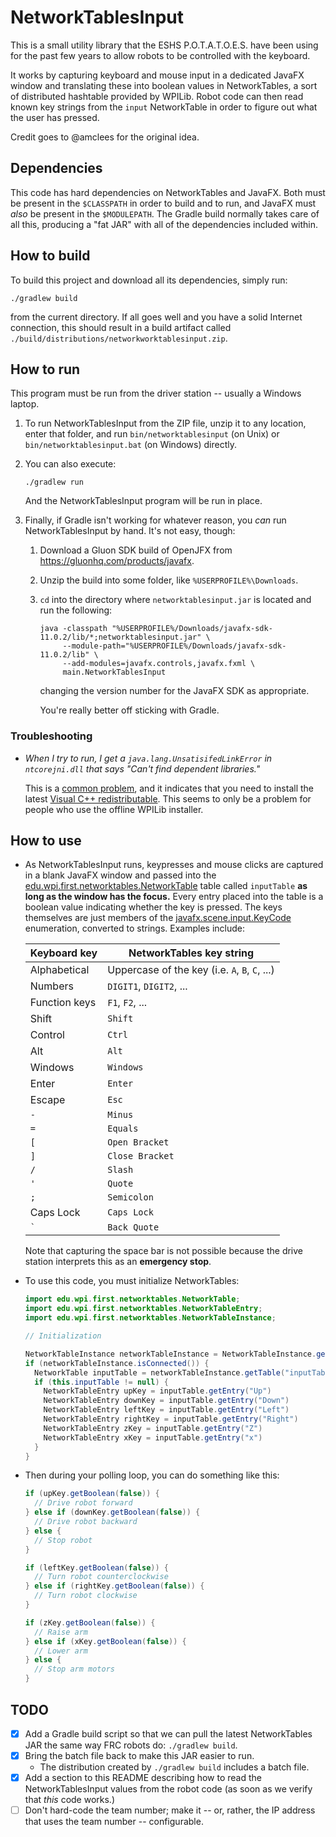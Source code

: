 # NetworkTablesInput

This is a small utility library that the ESHS P.O.T.A.T.O.E.S. have been using
for the past few years to allow robots to be controlled with the keyboard.

It works by capturing keyboard and mouse input in a dedicated JavaFX window
and translating these into boolean values in NetworkTables, a sort of
distributed hashtable provided by WPILib.  Robot code can then read known key strings
from the `input` NetworkTable in order to figure out what the user has pressed.

Credit goes to @amclees for the original idea.

## Dependencies

This code has hard dependencies on NetworkTables and JavaFX.  Both must be
present in the `$CLASSPATH` in order to build and to run, and JavaFX must
_also_ be present in the `$MODULEPATH`.  The Gradle build normally takes care
of all this, producing a "fat JAR" with all of the dependencies included
within.

## How to build

To build this project and download all its dependencies, simply run:

``` shell
./gradlew build
```

from the current directory.  If all goes well and you have a solid Internet
connection, this should result in a build artifact called
`./build/distributions/networkworktablesinput.zip`.

## How to run

This program must be run from the driver station -- usually a Windows laptop.

1. To run NetworkTablesInput from the ZIP file, unzip it to any location, enter
  that folder, and run `bin/networktablesinput` (on Unix) or
  `bin/networktablesinput.bat` (on Windows) directly.

2. You can also execute:

    ``` shell
    ./gradlew run
    ```

    And the NetworkTablesInput program will be run in place.

3. Finally, if Gradle isn't working for whatever reason, you *can* run
  NetworkTablesInput by hand.  It's not easy, though:

    1. Download a Gluon SDK build of OpenJFX from https://gluonhq.com/products/javafx.
    2. Unzip the build into some folder, like `%USERPROFILE%\Downloads`.
    3. `cd` into the directory where `networktablesinput.jar` is located and run
    the following:

        ``` shell
        java -classpath "%USERPROFILE%/Downloads/javafx-sdk-11.0.2/lib/*;networktablesinput.jar" \
             --module-path="%USERPROFILE%/Downloads/javafx-sdk-11.0.2/lib" \
             --add-modules=javafx.controls,javafx.fxml \
             main.NetworkTablesInput
        ```

        changing the version number for the JavaFX SDK as appropriate.

        You're really better off sticking with Gradle.

### Troubleshooting

- _When I try to run, I get a `java.lang.UnsatisifedLinkError` in `ntcorejni.dll` that says "Can't find dependent libraries."_

  This is a [common problem](https://www.chiefdelphi.com/t/cant-start-shuffleboard/370646/2),
  and it indicates that you need to install the latest
  [Visual C++ redistributable](https://aka.ms/vs/16/release/vc_redist.x64.exe).  This seems to only be a problem
  for people who use the offline WPILib installer.

## How to use

- As NetworkTablesInput runs, keypresses and mouse clicks are captured in a
  blank JavaFX window and passed into the
  [edu.wpi.first.networktables.NetworkTable](https://first.wpi.edu/FRC/roborio/beta/docs/java/edu/wpi/first/networktables/NetworkTable.html)
  table called `inputTable` **as long as the window has the focus.** Every entry
  placed into the table is a boolean value indicating whether the key is
  pressed.  The keys themselves are just members of the
  [javafx.scene.input.KeyCode](https://openjfx.io/javadoc/11/javafx.graphics/javafx/scene/input/KeyCode.html)
  enumeration, converted to strings.  Examples include:

    | Keyboard key  | NetworkTables key string |
    | ------------- | ------------------------ |
    | Alphabetical  | Uppercase of the key (i.e. `A`, `B`, `C`, ...) |
    | Numbers       | `DIGIT1`, `DIGIT2`, ... |
    | Function keys | `F1`, `F2`, ... |
    | Shift         | `Shift` |
    | Control       | `Ctrl` |
    | Alt           | `Alt` |
    | Windows       | `Windows` |
    | Enter         | `Enter` |
    | Escape        | `Esc` |
    | `-`           | `Minus` |
    | `=`           | `Equals` |
    | `[`           | `Open Bracket` |
    | `]`           | `Close Bracket` |
    | `/`           | `Slash` |
    | `'`           | `Quote` |
    | `;`           | `Semicolon` |
    | Caps Lock     |  `Caps Lock` |
    | `` ` ``       | `Back Quote`|

  Note that capturing the space bar is not possible because the drive station
  interprets this as an **emergency stop**.

- To use this code, you must initialize NetworkTables:

    ``` java
    import edu.wpi.first.networktables.NetworkTable;
    import edu.wpi.first.networktables.NetworkTableEntry;
    import edu.wpi.first.networktables.NetworkTableInstance;

    // Initialization

    NetworkTableInstance networkTableInstance = NetworkTableInstance.getDefault();
    if (networkTableInstance.isConnected()) {
      NetworkTable inputTable = networkTableInstance.getTable("inputTable");
      if (this.inputTable != null) {
        NetworkTableEntry upKey = inputTable.getEntry("Up")
        NetworkTableEntry downKey = inputTable.getEntry("Down")
        NetworkTableEntry leftKey = inputTable.getEntry("Left")
        NetworkTableEntry rightKey = inputTable.getEntry("Right")
        NetworkTableEntry zKey = inputTable.getEntry("Z")
        NetworkTableEntry xKey = inputTable.getEntry("x")
      }
    }

    ```

- Then during your polling loop, you can do something like this:

    ``` java
    if (upKey.getBoolean(false)) {
      // Drive robot forward
    } else if (downKey.getBoolean(false)) {
      // Drive robot backward
    } else {
      // Stop robot
    }

    if (leftKey.getBoolean(false)) {
      // Turn robot counterclockwise
    } else if (rightKey.getBoolean(false)) {
      // Turn robot clockwise
    }

    if (zKey.getBoolean(false)) {
      // Raise arm
    } else if (xKey.getBoolean(false)) {
      // Lower arm
    } else {
      // Stop arm motors
    }
    ```

## TODO

- [x] Add a Gradle build script so that we can pull the latest NetworkTables
  JAR the same way FRC robots do: `./gradlew build`.
- [x] Bring the batch file back to make this JAR easier to run.
  * The distribution created by `./gradlew build` includes a batch file.
- [x] Add a section to this README describing how to read the
  NetworkTablesInput values from the robot code (as soon as we verify that
  _this_ code works.)
- [ ] Don't hard-code the team number; make it -- or, rather, the IP address
  that uses the team number -- configurable.
